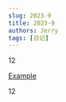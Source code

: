 ```yaml
---
slug: 2023-9
title: 2023-9
authors: Jerry
tags: [日记]
---
```




12

<a href="/inner_html/hexo_donate/index.html">Example</a>


12
